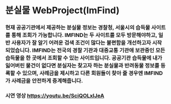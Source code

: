 # 분실물 WebProject(ImFind)

### 현재 공공기관에서 제공하는 분실물 정보는 경찰청, 서울시의 습득물 사이트를 통해 조회가 가능합니다. IMFIND는 두 사이트를 모두 방문해야하고, 일반 사용자가 잘 알기 어려운 검색 조건이 많다는 불편함을 개선하고자 시작되었습니다. IMFIND는 전국의 경찰 기관과 대중교통 기관애 보관중인 모든 습득물을 한 곳에서 조회할 수 있는 사이트입니다. 공공기관 습득물에 내가 잃어버린 물건이 없다면 분실자는 찾고자 하는 분실물과 반려동물 정보를 등록할 수 있으며, 사례금을 제시하고 다른 회원들이 찾아 줄 경우엔 IMFIND가 사례금을 안전하게 중계해줍니다.
### 시연 영상 https://youtu.be/SciQOLxlJeA
